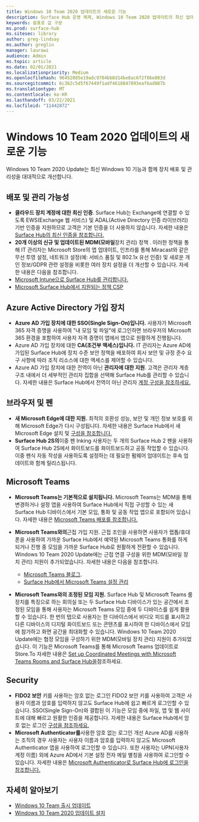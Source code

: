 ```yaml
---
title: Windows 10 Team 2020 업데이트의 새로운 기능
description: Surface Hub 운영 체제, Windows 10 Team 2020 업데이트의 최신 업데이트에 대한 새로운 소식을 확인해보십시오.
keywords: 쉼표로 값 구분
ms.prod: surface-hub
ms.sitesec: library
author: greg-lindsay
ms.author: greglin
manager: laurawi
audience: Admin
ms.topic: article
ms.date: 02/01/2021
ms.localizationpriority: Medium
ms.openlocfilehash: 96452885e19adc9784bb8d14be8ac6f2f86e883d
ms.sourcegitcommit: 6c362c5d5f67449f1adf4618847093eaf6ad087b
ms.translationtype: MT
ms.contentlocale: ko-KR
ms.lasthandoff: 03/22/2021
ms.locfileid: "11442872"
---
```

# <a name="whats-new-in-windows-10-team-2020-update"></a>Windows 10 Team 2020 업데이트의 새로운 기능

Windows 10 Team 2020 Update는 최신 Windows 10 기능과 함께 장치 배포 및 관리성을 대대적으로 개선합니다.

##  <a name="deployment-and-manageability"></a>배포 및 관리 가능성

- **클라우드 장치 계정에 대한 최신 인증**. Surface Hub는 Exchange에 연결할 수 있도록 EWS(Exchange 웹 서비스) 및 ADAL(Active Directory 인증 라이브러리) 기반 인증을 지원하므로 고객은 기본 인증을 더 사용하지 않습니다. 자세한 내용은 [Surface Hub의 최신 인증을 참조합니다.](https://docs.microsoft.com/surface-hub/surface-hub-modern-auth)
- **20개 이상의 신규 및 업데이트된 MDM(모바일**장치 관리) 정책 .      이러한 정책을 통해 IT 관리자는 Microsoft Store의 앱 업데이트, 인프라를 통해 Miracast와 같은 무선 투영 설정, 네트워크 설정(예: 서비스 품질 및 802.1x 유선 인증) 및 새로운 개인 정보/GDPR 관련 설정을 비롯한 여러 장치 설정을 더 개선할 수 있습니다. 자세한 내용은 다음을 참조합니다. 
- [Microsoft Intune으로 Surface Hub를 관리합니다.](surface-hub-2s-manage-intune.md)
- [Microsoft Surface Hub에서 지원되는 정책 CSP](https://docs.microsoft.com//windows/client-management/mdm/policy-csps-supported-by-surface-hub)

##  <a name="azure-active-directory-joined-devices"></a>Azure Active Directory 가입 장치

- **Azure AD 가입 장치에 대한 SSO(Single Sign-On)입니다.** 사용자가 Microsoft 365 자격 증명을 사용하여 "내 모임 및 파일"에 로그인하면 브라우저의 Microsoft 365 환경을 포함하여 사용자 자격 증명이 앱에서 앱으로 원활하게 진행됩니다.
- Azure AD 가입 장치에 대한 **CA(조건부 액세스)입니다.**       IT 관리자는 Azure AD에 가입된 Surface Hub에 장치 수준 보안 정책을 배포하여 회사 보안 및 규정 준수 요구 사항에 따라 조직 리소스에 대한 액세스를 제어할 수 있습니다.
- Azure AD 가입 장치에 대한 전역이 아닌 **관리자에 대한 지원**. 고객은 관리자 계층 구조 내에서 더 세부적인 관리자 집합을 선택해 Surface Hub를 관리할 수 있습니다. 자세한 내용은 Surface Hub에서 전역이 아닌 관리자 [계정 구성을 참조하세요.](surface-hub-2s-nonglobal-admin.md)


## <a name="browser-and-pen"></a>브라우저 및 펜

- **새 Microsoft Edge에 대한 지원.** 최적의 호환성 성능, 보안 및 개인 정보 보호를 위해 Microsoft Edge가 다시 구성됩니다. 자세한 내용은 Surface Hub에서 새 Microsoft Edge 설치 및 [구성을 참조합니다.](https://docs.microsoft.com/surface-hub/surface-hub-install-chromium-edge)
- **Surface Hub 2S의**이중 펜 Inking   사용자는 두 개의 Surface Hub 2 펜을 사용하여 Surface Hub 2S에서 화이트보드를 화이트보드하고 공동 작업할 수 있습니다. 이중 펜식 자동 작성을 사용하도록 설정하는 데 필요한 펌웨어 업데이트는 후속 업데이트와 함께 릴리스됩니다.

## <a name="microsoft-teams"></a>Microsoft Teams  

- **Microsoft Teams는 기본적으로 설치됩니다.**        Microsoft Teams는 MDM을 통해 변경하거나 설정 앱을 사용하여 Surface Hub에서 직접 구성할 수 있는 새 Surface Hub 디바이스에서 기본 모임, 통화 및 공동 작업 앱으로 포함되어 있습니다. 자세한 내용은 [Microsoft Teams 배포를 참조합니다.](https://docs.microsoft.com/MicrosoftTeams/teams-surface-hub)
- **Microsoft Teams와의**근접 가입 지원.  근접 조인을 사용하면 사용자가 랩톱/휴대폰을 사용하여 가까운 Surface Hub에서 예약된 Microsoft Teams 통화를 하게 되거나 진행 중 모임을 가까운 Surface Hub로 원활하게 전환할 수 있습니다. Windows 10 Team 2020 Update에는 근접 연결 구성을 위한 MDM(모바일 장치 관리) 지원이 추가되었습니다. 자세한 내용은 다음을 참조합니다. 

  - [Microsoft Teams 블로그](https://techcommunity.microsoft.com/t5/microsoft-teams-blog/microsoft-teams-devices-for-shared-spaces-july-and-august-update/ba-p/1604833). 
  - [Surface Hub에서 Microsoft Teams 설정 관리](https://docs.microsoft.com/microsoftteams/rooms/surface-hub-manage-config)

- **Microsoft Teams와의 조정된 모임 지원.** Surface Hub 및 Microsoft Teams 룸 장치를 특징으로 하는 회의실 또는 두 Surface Hub 디바이스가 있는 공간에서 조정된 모임을 통해 사용자는 Microsoft Teams 모임 중에 두 디바이스를 쉽게 활용할 수 있습니다. 한 번의 탭으로 사용자는 한 디바이스에서 비디오 피드를 표시하고 다른 디바이스의 디지털 화이트보드 또는 콘텐츠를 표시하여 한 디바이스에서 모임에 참가하고 화면 공간을 최대화할 수 있습니다. Windows 10 Team 2020 Update에는 협정 모임을 구성하기 위한 MDM(모바일 장치 관리) 지원이 추가되었습니다. 이 기능은 Microsoft Teams를 통해 Microsoft Teams 업데이트로 Store.To 자세한 내용은 [Set up Coordinated Meetings with Microsoft Teams Rooms and Surface Hub을](https://docs.microsoft.com/microsoftteams/rooms/coordinated-meetings)참조하세요.

## <a name="security"></a>Security

- **FIDO2 보안**     키를 사용하는 암호 없는 로그인     FIDO2 보안 키를 사용하여 고객은 사용자 이름과 암호를 입력하지 않고도 Surface Hub에 쉽고 빠르게 로그인할 수 있습니다. SSO(Single Sign-On)와 결합된 이 기능은 모임 중에 파일, 앱 및 웹 사이트에 대해 빠르고 원활한 인증을 제공합니다. 자세한 내용은 Surface Hub에서 암호 없는 로그인 [구성을 참조하세요.](https://docs.microsoft.com/surface-hub/surface-hub-2s-phone-authenticate)
- **Microsoft Authenticator를**사용한 암호 없는 로그인 개선  Azure AD를 사용하는 조직의 경우 사용자는 사용자 이름과 암호를 입력하지 않고도 Microsoft Authenticator 앱을 사용하여 로그인할 수 있습니다. 또한 사용자는 UPN(사용자 계정 이름) 외에 Azure AD에서 기본 설정 전자 메일 별칭을 사용하여 로그인할 수 있습니다. 자세한 내용은 [Microsoft Authenticator로 Surface Hub에 로그인을 참조합니다.](https://docs.microsoft.com/surface-hub/surface-hub-authenticator-app)


## <a name="learn-more"></a>자세히 알아보기

- [Windows 10 Team 출시 업데이트](https://techcommunity.microsoft.com/t5/surface-it-pro-blog/update-to-the-windows-10-team-rollout/ba-p/1669655)
- [Windows 10 Team 2020 업데이트 설치](surface-hub-2020-update.md)  
 